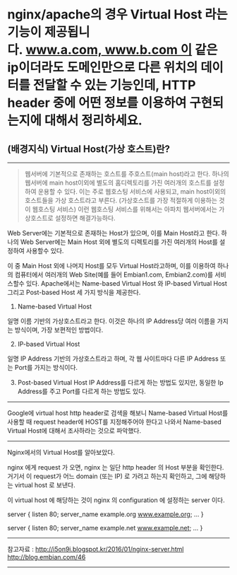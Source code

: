 nginx/apache의 경우 Virtual Host 라는 기능이 제공됩니다. www.a.com, www.b.com 이 같은 ip이더라도 도메인만으로 다른 위치의 데이터를 전달할 수 있는 기능인데, HTTP header 중에 어떤 정보를 이용하여 구현되는지에 대해서 정리하세요.
=====

## (배경지식) Virtual Host(가상 호스트)란?

----

> 웹서버에 기본적으로 존재하는 호스트를 주호스트(main host)라고 한다. 하나의 웹서버에 main host이외에 별도의 홈디렉토리를 가진 여러개의 호스트를 설정하여 운용할 수 있다. 이는 주로 웹호스팅 서비스에 사용되고, main host이외의 호스트들을 가상 호스트라고 부른다. (가상호스트를 가장 적절하게 이용하는 것이 웹호스팅 서비스) 이런 웹호스팅 서비스를 위해서는 아파치 웹서버에서는 가상호스트로 설정하면 해결가능하다.

Web Server에는 기본적으로 존재하는 Host가 있으며, 이를 Main Host라고 한다.
하나의 Web Server에는 Main Host 외에 별도의 디렉토리를 가진 여러개의 Host를 설정하여 사용할수 있다.

  이 중 Main Host 외에 나머지 Host를 모두 Virtual Host라고하며, 
  이를 이용하여 하나의 컴퓨터에서 여러개의 Web Site(예를 들어 Embian1.com, Embian2.com)를 서비스할수 있다.
  Apache에서는 Name-based Virtual Host 와 IP-based Virtual Host 그리고 Post-based Host 세 가지 방식을 제공한다. 

1. Name-based Virtual Host 

  일명 이름 기반의 가상호스트라고 한다. 이것은 하나의 IP Address당 여러 이름을 가지는 방식이며, 가장 보편적인 방법이다. 

2. IP-based Virtual Host

  일명 IP Address 기반의 가상호스트라고 하며, 각 웹 사이트마다 다른 IP Address 또는 Port를 가지는 방식이다. 

3. Post-based Virtual Host
IP Address를 다르게 하는 방법도 있지만, 동일한 Ip Address를 주고 Port를 다르게 하는 방법도 있다. 

-----

Google에 virtual host http header로 검색을 해보니 Name-based Virtual Host를 사용할 때 
request header에 HOST를 지정해주어야 한다고 나와서 Name-based Virtual Host에 대해서 조사하라는 것으로 파악했다.

----

Nginx에서의 Virtual Host를 알아보았다.

nginx 에게 request 가 오면, nginx 는 일단 http header 의 Host 부분을 확인한다.
거기서 이 request가 어느 domain (또는 IP) 로 가려고 하는지 확인하고, 그에 해당하는 virtual host 로 보낸다.

이 virtual host 에 해당하는 것이 nginx 의 configuration 에 설정하는 server 이다.
 
server {
    listen      80;
    server_name example.org www.example.org;
    ...
}

server {
    listen      80;
    server_name example.net www.example.net;
    ...
}

---

참고자료 : http://i5on9i.blogspot.kr/2016/01/nginx-server.html
          http://blog.embian.com/46

---



